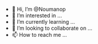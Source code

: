 - 👋 Hi, I’m @Noumanop
- 👀 I’m interested in ...
- 🌱 I’m currently learning ...
- 💞️ I’m looking to collaborate on ...
- 📫 How to reach me ...

<!---
Noumanop/Noumanop is a ✨ special ✨ repository because its `README.md` (this file) appears on your GitHub profile.
You can click the Preview link to take a look at your changes.
--->
